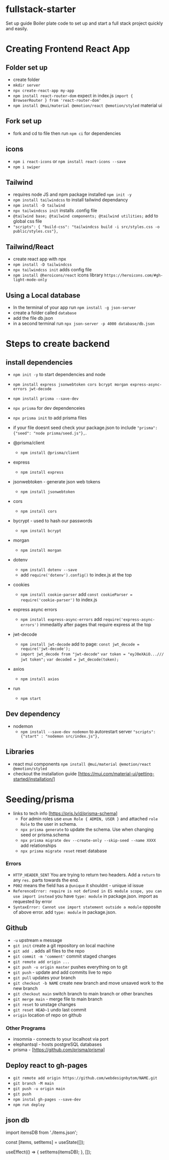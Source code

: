 # fullstack-starter
Set up guide
Boiler plate code to set up and start a full stack project quickly and easily.
# Creating Frontend React App
## Folder set up

- create folder
- `mkdir server`
- `npx create-react-app my-app`
- `npm install react-router-dom` expect in index.js `import { BrowserRouter } from 'react-router-dom'`
- `npm install @mui/material @emotion/react @emotion/styled` material ui
## Fork set up

- fork and cd to file then run `npm ci` for dependencies
## icons

- `npm i react-icons` or `npm install react-icons --save`
- `npm i swiper`

## Tailwind
- requires node JS and npm package installed `npm init -y`
- `npm install tailwindcss` to install tailwind dependancy
- `npm install -D tailwind`
- `npx tailwindcss init` installs .config file
- `@tailwind base; @tailwind components; @tailwind utilities;` add to global css file
- `"scripts": { "build-css": "tailwindcss build -i src/styles.css -o public/styles.css"},` 
## Tailwind/React
- create react app with npx
- `npm install -D tailwindcss`
- `npx tailwindcss init` adds config file
- `npm install @heroicons/react` icons library `https://heroicons.com/#gh-light-mode-only`

## Using a Local database
- In the terminal of your app run `npm install -g json-server`
- create a folder called `database`
- add the file db.json
- in a second terminal run `npx json-server -p 4000 database/db.json`

# Steps to create backend
## install dependencies
- `npm init -y` to start dependencies and node
- `npm install express jsonwebtoken cors bcrypt morgan express-async-errors jwt-decode`
- `npm install prisma --save-dev`
- `npx prisma` for dev dependenceies
- `npx prisma init` to add prisma files
- if your file doesnt seed check your package.json to include `"prisma": {"seed": "node prisma/seed.js"},`.

- @prisma/client
  - `npm install @prisma/client`
- express
  - `npm install express`
- jsonwebtoken - generate json web tokens
  - `npm install jsonwebtoken`
- cors
  - `npm install cors`
- bycrypt - used to hash our passwords
  - `npm install bcrypt`
- morgan
  - `npm install morgan`
- dotenv
  - `npm install dotenv --save`
  - add `require('dotenv').config()` to index.js at the top
- cookies
  - `npm install cookie-parser` add `const cookieParser = require('cookie-parser')` to index.js
- express async errors
  - `npm install express-async-errors` add `require('express-async-errors')` immedaitly after pages that require express at the top
- jwt-decode
  - `npm install jwt-decode` add to page: `const jwt_decode = require('jwt-decode');`
  - `import jwt_decode from "jwt-decode"` `var token = "eyJ0eXAiO.../// jwt token";` `var decoded = jwt_decode(token);`
- axios
  - `npm install axios`
- run
  - `npm start`

## Dev dependency
- nodemon
  - `npm install --save-dev nodemon` to autorestart server `"scripts": {"start" : "nodemon src/index.js"},`
## Libraries
  - react mui components `npm install @mui/material @emotion/react @emotion/styled`
  - checkout the installation guide [https://mui.com/material-ui/getting-started/installation/]

# Seeding/prisma
- links to tech info [https://pris.ly/d/prisma-schema]
  - For admin roles use `enum Role { ADMIN, USER }` and attached `role Role` to the user in schema.
  - `npx prisma generate` to update the schema. Use when changing seed or prisma.schema 
  - `npx prisma migrate dev --create-only --skip-seed --name XXXX` add relationships
  - `npx prisma migrate reset` reset database
### Errors
  - `HTTP_HEADER_SENT` You are trying to return two headers. Add a `return` to any `res.` parts towards the end.
  - `P002` means the field has a `@unique` it shouldnt - unique id issue
  - `ReferenceError: require is not defined in ES module scope, you can use import instead` you have `type: module` in package.json. import as requested by error
  - `SyntaxError: Cannot use import statement outside a module` opposite of above error. add `type: module` in package.json.
## Github
  - `-u` upstream `m` message
  - `git init` create a git repository on local machine
  - `git add .` adds all files to the repo
  - `git commit -m 'comment'` commit staged changes
  - `git remote add origin ...` 
  - `git push -u origin master` pushes everything on to git
  - `git push` - update and add commits live to repo
  - `git pull` updates your branch
  - `git checkout -b NAME` create new branch and move unsaved work to the new branch
  - `git checkout main` switch branch to main branch or other branches
  - `git merge main` - merge file to main branch
  - `git reset` to unstage changes
  - `git reset HEAD~1` undo last commit
  - `origin` location of repo on github
### Other Programs
- insomnia - connects to your localhost via port
- elephantsql - hosts postgreSQL databases
- prisma - [https://github.com/prisma/prisma]


## Deploy react to gh-pages
  - `git remote add origin https://github.com/webdesignbytom/NAME.git`
  - `git branch -M main`
  - `git push -u origin main`
  - `git push`
  - `npm instal gh-pages --save-dev`
  - `npm run deploy`


## json db
import itemsDB from './items.json';

const [items, setItems] = useState([]);

useEffect(() => {
setItems(itemsDB);
}, []);
